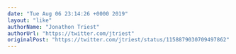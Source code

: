 ```yaml
---
date: "Tue Aug 06 23:14:26 +0000 2019"
layout: "like"
authorName: "Jonathon Triest"
authorUrl: "https://twitter.com/jtriest"
originalPost: "https://twitter.com/jtriest/status/1158879030709497862"
---
```

